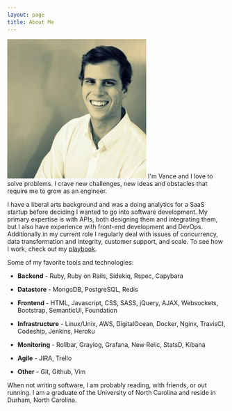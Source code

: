```yaml
---
layout: page
title: About Me
---
```


![Me](/public/headshot.jpg)
I'm Vance and I love to solve problems. I crave new challenges, new ideas and obstacles that require me to grow as an engineer.

I have a liberal arts background and was a doing analytics for a SaaS startup before deciding I wanted to go into software development. My primary expertise is with APIs, both designing them and integrating them, but I also have experience with front-end development and DevOps. Additionally in my current role I regularly deal with issues of concurrency, data transformation and integrity, customer support, and scale. To see how I work, check out my [playbook](/playbook).

Some of my favorite tools and technologies:

* **Backend** - Ruby, Ruby on Rails, Sidekiq, Rspec, Capybara

* **Datastore** - MongoDB, PostgreSQL, Redis

* **Frontend** - HTML, Javascript, CSS, SASS, jQuery, AJAX, Websockets, Bootstrap, SemanticUI, Foundation

* **Infrastructure** - Linux/Unix, AWS, DigitalOcean, Docker, Nginx, TravisCI, Codeship, Jenkins, Heroku

* **Monitoring** - Rollbar, Graylog, Grafana, New Relic, StatsD, Kibana

* **Agile** - JIRA, Trello

* **Other** - Git, Github, Vim

When not writing software, I am probably reading, with friends, or out running. I am a graduate of the University of North Carolina and reside in Durham, North Carolina.
